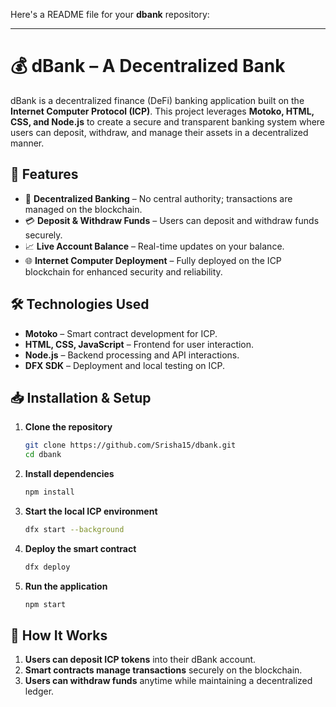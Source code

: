 Here's a README file for your **dbank** repository:  

---

# 💰 dBank – A Decentralized Bank  

dBank is a decentralized finance (DeFi) banking application built on the **Internet Computer Protocol (ICP)**. This project leverages **Motoko, HTML, CSS, and Node.js** to create a secure and transparent banking system where users can deposit, withdraw, and manage their assets in a decentralized manner.  

## 🚀 Features  
- 🔐 **Decentralized Banking** – No central authority; transactions are managed on the blockchain.  
- 💳 **Deposit & Withdraw Funds** – Users can deposit and withdraw funds securely.  
- 📈 **Live Account Balance** – Real-time updates on your balance.  
- 🌐 **Internet Computer Deployment** – Fully deployed on the ICP blockchain for enhanced security and reliability.  

## 🛠️ Technologies Used  
- **Motoko** – Smart contract development for ICP.  
- **HTML, CSS, JavaScript** – Frontend for user interaction.  
- **Node.js** – Backend processing and API interactions.  
- **DFX SDK** – Deployment and local testing on ICP.  

## 📥 Installation & Setup  
1. **Clone the repository**  
   ```bash
   git clone https://github.com/Srisha15/dbank.git
   cd dbank
   ```
2. **Install dependencies**  
   ```bash
   npm install
   ```
3. **Start the local ICP environment**  
   ```bash
   dfx start --background
   ```
4. **Deploy the smart contract**  
   ```bash
   dfx deploy
   ```
5. **Run the application**  
   ```bash
   npm start
   ```

## 🎯 How It Works  
1. **Users can deposit ICP tokens** into their dBank account.  
2. **Smart contracts manage transactions** securely on the blockchain.  
3. **Users can withdraw funds** anytime while maintaining a decentralized ledger.  
